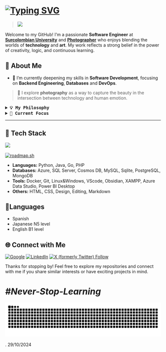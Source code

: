 # [![Typing SVG](https://readme-typing-svg.demolab.com?font=Hack+Nerd+Font&weight=600&size=24&duration=3096&pause=2024&color=DFA352&random=true&width=435&height=64&lines=%F0%9F%91%8B+Hello!+I'm+%40trbureiyan)](https://git.io/typing-svg)

> [![](https://visitcount.itsvg.in/api?id=trbureiyan&label=Profile%20Views&color=12&icon=5&pretty=false)](https://visitcount.itsvg.in)

Welcome to my GitHub! I'm a passionate **Software Engineer** at **[Surcolombian University](https://usco.edu.co/en/)** and **[Photographer](https://www.behance.net/trbureiyan)** who enjoys blending the worlds of **technology** and **art**. My work reflects a strong belief in the power of creativity, logic, and continuous learning. 

## 🚀 About Me

- 🌱 I’m currently deepening my skills in **Software Development**, focusing on **Backend Engineering**, **Databases** and **DevOps**.
> 📸 I explore **photography** as a way to capture the beauty in the intersection between technology and human emotion.

<details>
<summary><samp><b>💡 My Philosophy</b></samp></summary>

## 💡 My Philosophy
I believe in a world where technology serves to **enhance creativity**, not replace it. My approach to software and art is about finding balance between efficiency and expression, all while pursuing **personal growth** through continuous learning and reflection.

> "You may not think that programmers are artists, but programming is an extremely creative profession. It is a creativity based on logic."
> Alfonso John Romero-

> Programming is the art that combines logic and mathematics with creativity. If it exists in your mind, you can create it. In programming, there are no limits. Don't let anyone stop you.

</details>

<details>
<summary><samp><b>🔭 Current Focus</b></samp></summary>

## 📈 Career Focus

- **Specialization Discovery:** As a Software Engineering student, I’m actively exploring areas to focus on. Currently, I’m building a strong foundation in **Object-Oriented Programming (Java)**, **Networks**, and **Databases** while deepening my understanding of **system architecture**.

- **Upcoming Focus Areas:**
  - **Backend Development:** I am interested in enhancing backend application performance, working with languages like **Java**, **Python**, **PHP** and maybe others.
  - **DevOps & Cloud Infrastructure:** Aspiring to master tools like **Docker**, **Linux**, **Microsoft Azure** and **DevOps** technologies to optimize development and continuous deployment workflows.
  - **Frontend & Performance Optimization:** I aim to learn more about **Web Development**, **Frontend Performance**, and building scalable, efficient user interfaces.
  - **Mobile Development & Android:** I have a strong interest in exploring mobile app development, particularly with **Android**, and eventually delving into software design and architecture.

- **Long-term Goals:** I plan to develop skills in transition into a **DevOps role**, combining my knowledge of development and operations to design scalable, robust, and automated infrastructures. 

</details>

---

## 🔧 Tech Stack

<p align="left">
  <a href="https://skillicons.dev">
    <img src="https://skillicons.dev/icons?i=git,php,docker,python,java,html,azure,mysql,linux,vscode,obsidian" />
  </a>
</p>

[![roadmap.sh](https://roadmap.sh/card/wide/651220443dc8db4c64bc7757?variant=dark&roadmaps=linux%2Cjava%2Cdevops%2Cpython)](https://roadmap.sh) 

- **Languages:** Python, Java, Go, PHP
- **Databases:** Azure, SQL Server, Cosmos DB, MySQL, Sqlite, PostgreSQL, MongoDB
- **Tools:** Docker, Git, Linux&Windows, VScode, Obsidian, XAMPP, Azure Data Studio, Power BI Desktop
- **Others:** HTML, CSS, Design, Editing, Markdown

## 💬Languages
  - Spanish
  - Japanese N5 level
  - English B1 level


## 🌐 Connect with Me

[![Google](https://img.shields.io/badge/google-4285F4?style=for-the-badge&logo=google&logoColor=white)](https://g.dev/trbureiyan-dev)
[![LinkedIn](https://img.shields.io/badge/linkedin-%230077B5.svg?style=for-the-badge&logo=linkedin&logoColor=white)](https://www.linkedin.com/in/trbureiyan/)
[![X (formerly Twitter) Follow](https://img.shields.io/twitter/follow/trbureiyan?style=for-the-badge&logo=X)](https://x.com/trbureiyan)


Thanks for stopping by! Feel free to explore my repositories and connect with me if you share similar interests or have exciting projects in mind.

# _#Never-Stop-Learning_

![snake gif](https://github.com/trbureiyan/trbureiyan/blob/output/snake.svg)

. 29/10/2024
